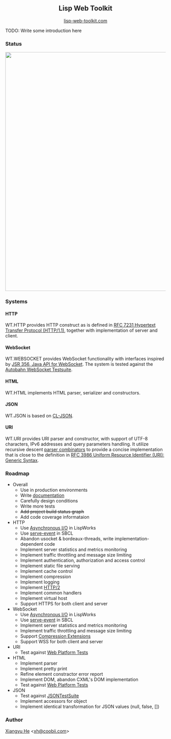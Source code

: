 <h2 align="center">Lisp Web Toolkit</h2>

<p align="center">
    <a href="https://lisp-web-toolkit.com">lisp-web-toolkit.com</a>
</p>

TODO: Write some introduction here

### Status

<a href="https://lisp-web-toolkit.com/status">
    <img src="https://lisp-web-toolkit.com/status.png" width="750">
</a>

### Systems

#### HTTP
WT.HTTP provides HTTP construct as is defined in [RFC 7231 Hypertext Transfer Protocol (HTTP/1.1)](https://www.ietf.org/rfc/rfc7231.txt), together with implementation of server and client.

#### WebSocket
WT.WEBSOCKET provides WebSocket functionality with interfaces inspired by [JSR 356, Java API for WebSocket](https://www.oracle.com/technetwork/articles/java/jsr356-1937161.html). The system is tested against the [Autobahn WebSocket Testsuite](https://github.com/crossbario/autobahn-testsuite).

#### HTML
WT.HTML implements HTML parser, serializer and constructors.

#### JSON
WT.JSON is based on [CL-JSON](https://common-lisp.net/project/cl-json/cl-json.html).

#### URI
WT.URI provides URI parser and constructor, with support of UTF-8 characters, IPv6 addresses and query parameters handling. It utilize recursive descent [parser combinators](https://www.cs.nott.ac.uk/~pszgmh/monparsing.pdf) to provide a concise implementation that is close to the definition in [RFC 3986 Uniform Resource Identifier (URI): Generic Syntax](https://tools.ietf.org/html/rfc3986).

### Roadmap

* Overall
  * Use in production environments
  * Write [documentation](https://lisp-web-toolkit.com)
  * Carefully design conditions
  * Write more tests
  * <s>Add project build status graph</s>
  * Add code coverage informataion
* HTTP
  * Use [Asynchronous I/O](http://www.lispworks.com/documentation/lw71/LW/html/lw-192.htm) in LispWorks
  * Use [serve-event](https://github.com/sbcl/sbcl/blob/master/src/code/serve-event.lisp) in SBCL 
  * Abandon usocket & bordeaux-threads, write implementation-dependent code
  * Implement server statistics and metrics monitoring
  * Implement traffic throttling and message size limiting
  * Implement authentication, authorization and access control
  * Implement static file serving
  * Implement cache control
  * Implement compression
  * Implement logging
  * Implement [HTTP/2](https://tools.ietf.org/html/rfc7540)
  * Implement common handlers
  * Implement virtual host
  * Support HTTPS for both client and server
* WebSocket
  * Use [Asynchronous I/O](http://www.lispworks.com/documentation/lw71/LW/html/lw-192.htm) in LispWorks
  * Use [serve-event](https://github.com/sbcl/sbcl/blob/master/src/code/serve-event.lisp) in SBCL
  * Implement server statistics and metrics monitoring
  * Implement traffic throttling and message size limiting
  * Support [Compression Extensions](https://tools.ietf.org/html/rfc7692)
  * Support WSS for both client and server
* URI
  * Test against [Web Platform Tests](https://github.com/web-platform-tests/wpt)
* HTML
  * Implement parser
  * Implement pretty print
  * Refine element constractor error report
  * Implement DOM, abandon CXML's DOM implementation
  * Test against [Web Platform Tests](https://github.com/web-platform-tests/wpt)
* JSON
  * Test against [JSONTestSuite](https://github.com/nst/JSONTestSuite)
  * Implement accessors for object
  * Implement identical transformation for JSON values (null, false, [])

### Author
[Xiangyu He](https://xh.coobii.com) <[xh@coobii.com](mailto:xh@coobii.com)>
